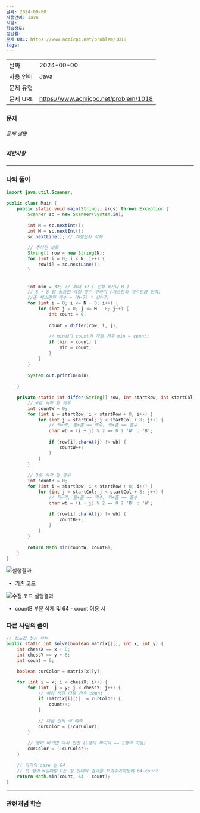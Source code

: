 ```yaml
---
날짜: 2024-00-00
사용언어: Java
시험: 
학습정도: 
정답률: 
문제 URL: https://www.acmicpc.net/problem/1018
tags:
---
```

|        |                                      |
| ------ | ------------------------------------ |
| 날짜     | 2024-00-00                           |
| 사용 언어  | Java                                 |
| 문제 유형  |                                      |
| 문제 URL | https://www.acmicpc.net/problem/1018 |



### 문제

###### 문제 설명


##### 제한사항


---

### 나의 풀이

```java
import java.util.Scanner;  
  
public class Main {  
    public static void main(String[] args) throws Exception {  
        Scanner sc = new Scanner(System.in);  
  
        int N = sc.nextInt();  
        int M = sc.nextInt();  
        sc.nextLine(); // 개행문자 삭제  
  
        // 주어진 보드  
        String[] row = new String[N];  
        for (int i = 0; i < N; i++) {  
            row[i] = sc.nextLine();  
        }  
  
  
        int min = 32; // 최대 32 ( 전부 W거나 B )  
        // 8 * 8 당 필요한 색칠 횟수 구하기 (체스판의 개수만큼 반복)  
        //총 체스판의 개수 = (N-7) * (M-7)        
        for (int i = 0; i <= N - 8; i++) {  
            for (int j = 0; j <= M - 8; j++) {  
                int count = 0;  
  
                count = differ(row, i, j);  
  
                // min보다 count가 작을 경우 min = count;                
                if (min > count) {  
                    min = count;  
                }  
            }  
        }  
  
        System.out.println(min);  
  
    }  
  
    private static int differ(String[] row, int startRow, int startCol) {  
        // W로 시작 할 경우  
        int countW = 0;  
        for (int i = startRow; i < startRow + 8; i++) {  
            for (int j = startCol; j < startCol + 8; j++) {  
                // 짝+짝, 홀+홀 == 짝수, 짝+홀 == 홀수  
                char wb = (i + j) % 2 == 0 ? 'W' : 'B';  
  
                if (row[i].charAt(j) != wb) {  
                    countW++;  
                }  
            }  
        }  
  
        // B로 시작 할 경우  
        int countB = 0;  
        for (int i = startRow; i < startRow + 8; i++) {  
            for (int j = startCol; j < startCol + 8; j++) {  
                // 짝+짝, 홀+홀 == 짝수, 짝+홀 == 홀수  
                char wb = (i + j) % 2 == 0 ? 'B' : 'W';  
  
                if (row[i].charAt(j) != wb) {  
                    countB++;  
                }  
            }  
        }  
  
        return Math.min(countW, countB);  
    }  
}
```

![실행결과](/assets/CodingTest/B1018.png)
- 기존 코드

![수정 코드 실행결과](/assets/CodingTest/B1018-수정.png)
- countB 부분 삭제 및 64 - count 이용 시
### 다른 사람의 풀이

```java
// 최소값 찾는 부분
public static int solve(boolean matrix[][], int x, int y) {
	int chessX == x + 8;
	int chessY == y + 8;
	int count = 0;

	boolean curColor = matrix[x][y];

	for (int i = x; i < chessX; i++) {
		for (int  j = y; j < chessY; j++) {
			// 예상 색과 다를 경우 count
			if (matrix[i][j] != curColor) {
				count++;
			}
			
			// 다음 칸의 색 예측
			curColor = (!curColor);
		}
		
		// 행이 바뀌면 다시 반전 (1행의 마지막 == 2행의 처음)
		curColor = (!curColor);
	}
	
	// 최악의 case 는 64
	// 첫 행이 W일때랑 B는 정 반대의 결과를 보여주기때문에 64-count
	return Math.min(count, 64 - count);
}
```


---
### 관련개념 학습
